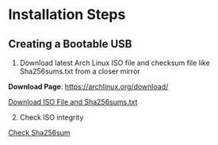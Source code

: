 # Installation Steps

## Creating a Bootable USB

1. Download latest Arch Linux ISO file and checksum file like Sha256sums.txt from a closer mirror

**Download Page**: https://archlinux.org/download/

[Download ISO File and Sha256sums.txt](https://github.com/user-attachments/assets/63b4dbb9-7750-4759-b9ea-dc0cefdd2da7)

2. Check ISO integrity

[Check Sha256sum](media/sha256sum-check.png)

